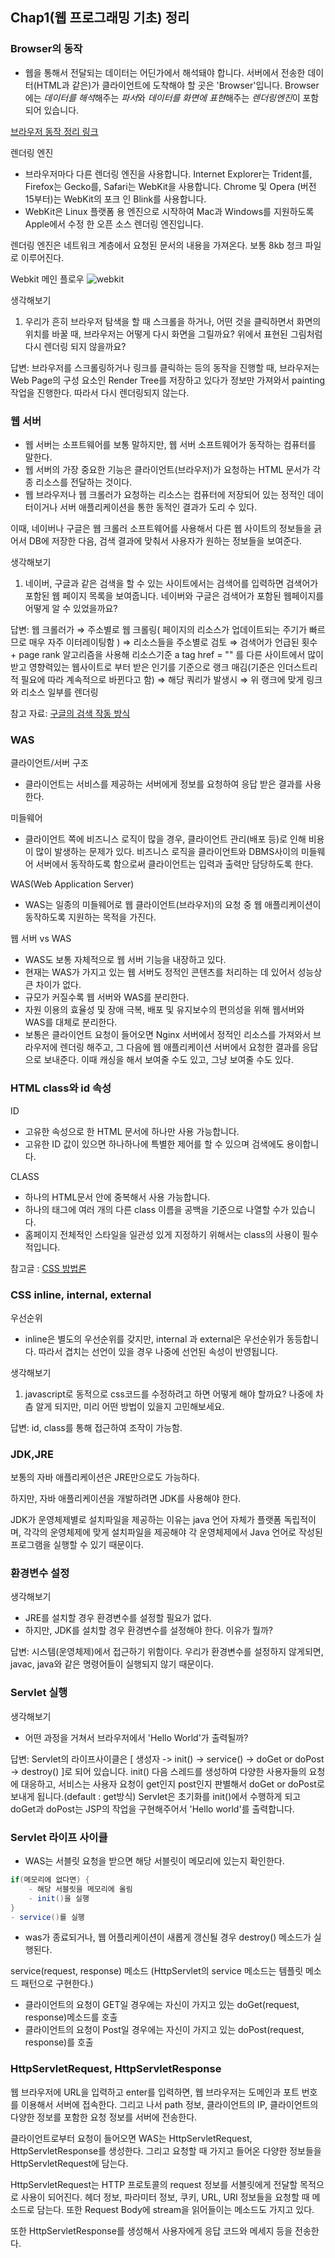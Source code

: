 ## Chap1(웹 프로그래밍 기초) 정리

### Browser의 동작
- 웹을 통해서 전달되는 데이터는 어딘가에서 해석돼야 합니다. 
서버에서 전송한 데이터(HTML과 같은)가 클라이언트에 도착해야 할 곳은 'Browser'입니다.
Browser에는 *데이터를 해석*해주는 *파서*와 *데이터를 화면에 표현*해주는 *렌더링엔진*이 포함되어 있습니다.

[브라우저 동작 정리 링크](https://www.html5rocks.com/en/tutorials/internals/howbrowserswork/#Introduction)

렌더링 엔진
- 브라우저마다 다른 렌더링 엔진을 사용합니다. Internet Explorer는 Trident를, Firefox는 Gecko를, Safari는 WebKit을 사용합니다. 
Chrome 및 Opera (버전 15부터)는 WebKit의 포크 인 Blink를 사용합니다.
- WebKit은 Linux 플랫폼 용 엔진으로 시작하여 Mac과 Windows를 지원하도록 Apple에서 수정 한 오픈 소스 렌더링 엔진입니다.

렌더링 엔진은 네트워크 계층에서 요청된 문서의 내용을 가져온다. 보통 8kb 청크 파일로 이루어진다.

Webkit 메인 플로우
![webkit](images/1.PNG) 

생각해보기
1. 우리가 흔히 브라우저 탐색을 할 때 스크롤을 하거나, 어떤 것을 클릭하면서 화면의 위치를 바꿀 때, 브라우저는 어떻게 다시 화면을 그릴까요?
위에서 표현된 그림처럼 다시 렌더링 되지 않을까요? 

답변: 브라우저를 스크롤링하거나 링크를 클릭하는 등의 동작을 진행할 때, 브라우저는 Web Page의 구성 요소인
Render Tree를 저장하고 있다가 정보만 가져와서 painting 작업을 진행한다. 따라서 다시 렌더링되지 않는다.

### 웹 서버

- 웹 서버는 소프트웨어를 보통 말하지만, 웹 서버 소프트웨어가 동작하는 컴퓨터를 말한다.
- 웹 서버의 가장 중요한 기능은 클라이언트(브라우저)가 요청하는 HTML 문서가 각종 리소스를 전달하는 것이다.
- 웹 브라우저나 웹 크롤러가 요청하는 리소스는 컴퓨터에 저장되어 있는 정적인 데이터이거나 서버 애플리케이션을 통한
동적인 결과가 도리 수 있다.

이때, 네이버나 구글은 웹 크롤러 소프트웨어를 사용해서 다른 웹 사이트의 정보들을 긁어서 DB에 저장한 다음, 검색 결과에 맞춰서
사용자가 원하는 정보들을 보여준다.

생각해보기
1. 네이버, 구글과 같은 검색을 할 수 있는 사이트에서는 검색어를 입력하면 검색어가 포함된 웹 페이지 목록을 보여줍니다.
네이버와 구글은 검색어가 포함된 웹페이지를 어떻게 알 수 있었을까요?

답변: 
웹 크롤러가 ⇒ 주소별로 웹 크롤링( 페이지의 리소스가 업데이트되는 주기가 빠르므로 매우 자주 이터레이팅함 ) ⇒ 리소스들을 주소별로 검토 ⇒ 
검색어가 언급된 횟수 + page rank 알고리즘을 사용해 리소스기준 a tag href = "" 를 다른 사이트에서 많이 받고
 영향력있는 웹사이트로 부터 받은 인기를 기준으로 랭크 매김(기준은 인더스트리적 필요에 따라 계속적으로 바뀐다고 함) ⇒ 해당 쿼리가 발생시 ⇒ 위 랭크에 맞게 링크와 리소스 일부를 렌더링
 
참고 자료: [구글의 검색 작동 방식](https://www.google.com/intl/ko/search/howsearchworks/)

### WAS

클라이언트/서버 구조
- 클라이언트는 서비스를 제공하는 서버에게 정보를 요청하여 응답 받은 결과를 사용한다.

미들웨어
- 클라이언트 쪽에 비즈니스 로직이 많을 경우, 클라이언트 관리(배포 등)로 인해 비용이 많이 발생하는 문제가 있다.
비즈니스 로직을 클라이언트와 DBMS사이의 미들웨어 서버에서 동작하도록 함으로써 클라이언트는 입력과 출력만 담당하도록 한다.

WAS(Web Application Server)
- WAS는 일종의 미들웨어로 웹 클라이언트(브라우저)의 요청 중 웹 애플리케이션이 동작하도록 지원하는 목적을 가진다.

웹 서버 vs WAS
- WAS도 보통 자체적으로 웹 서버 기능을 내장하고 있다.
- 현재는 WAS가 가지고 있는 웹 서버도 정적인 콘텐츠를 처리하는 데 있어서 성능상 큰 차이가 없다.
- 규모가 커질수록 웹 서버와 WAS를 분리한다.
- 자원 이용의 효율성 및 장애 극복, 배포 및 유지보수의 편의성을 위해 웹서버와 WAS를 대체로 분리한다.
- 보통은 클라이언트 요청이 들어오면 Nginx 서버에서 정적인 리소스를 가져와서 브라우저에 렌더링 해주고, 그 다음에
웹 애플리케이션 서버에서 요청한 결과를 응답으로 보내준다. 이때 캐싱을 해서 보여줄 수도 있고, 그냥 보여줄 수도 있다.

### HTML class와 id 속성

ID
- 고유한 속성으로 한 HTML 문서에 하나만 사용 가능합니다.
- 고유한 ID 값이 있으면 하나하나에 특별한 제어를 할 수 있으며 검색에도 용이합니다.

CLASS
- 하나의 HTML문서 안에 중복해서 사용 가능합니다.
- 하나의 태그에 여러 개의 다른 class 이름을 공백을 기준으로 나열할 수가 있습니다.
- 홈페이지 전체적인 스타일을 일관성 있게 지정하기 위해서는 class의 사용이 필수적입니다.

참고글 : [CSS 방법론](https://wit.nts-corp.com/2015/04/16/3538)

### CSS inline, internal, external

우선순위
- inline은 별도의 우선순위를 갖지만, internal 과 external은 우선순위가 동등합니다. 따라서 겹치는 선언이 있을 경우 나중에 선언된 속성이 반영됩니다.

생각해보기
1. javascript로 동적으로 css코드를 수정하려고 하면 어떻게 해야 할까요? 나중에 차츰 알게 되지만, 미리 어떤 방법이 있을지 고민해보세요.

답변: id, class를 통해 접근하여 조작이 가능함.

### JDK,JRE

보통의 자바 애플리케이션은 JRE만으로도 가능하다.

하지만, 자바 애플리케이션을 개발하려면 JDK를 사용해야 한다.

JDK가 운영체제별로 설치파일을 제공하는 이유는 java 언어 자체가 플랫폼 독립적이며, 각각의 운영체제에 맞게 설치파일을
제공해야 각 운영체제에서 Java 언어로 작성된 프로그램을 실행할 수 있기 때문이다.

### 환경변수 설정

생각해보기
- JRE를 설치할 경우 환경변수를 설정할 필요가 없다.
- 하지만, JDK를 설치할 경우 환경변수를 설정해야 한다. 이유가 뭘까?

답변: 시스템(운영체제)에서 접근하기 위함이다. 우리가 환경변수를 설정하지 않게되면, javac, java와 같은 명령어들이 실행되지 않기 때문이다.

### Servlet 실행

생각해보기
- 어떤 과정을 거쳐서 브라우저에서 'Hello World'가 출력될까?

답변: Servlet의 라이프사이클은 [ 생성자 -> init() -> service() -> doGet or doPost -> destroy() ]로 되어 있습니다.
init() 다음 스레드를 생성하여 다양한 사용자들의 요청에 대응하고, 서비스는 사용자 요청이 get인지 post인지 판별해서 doGet or doPost로 보내게 됩니다.(default : get방식)
Servlet은 초기화를 init()에서 수행하게 되고 doGet과 doPost는 JSP의 작업을 구현해주어서 'Hello world'를 출력합니다.

### Servlet 라이프 사이클

- WAS는 서블릿 요청을 받으면 해당 서블릿이 메모리에 있는지 확인한다.

```java
if(메모리에 없다면) {
    - 해당 서블릿을 메모리에 올림
    - init()을 실행
}
- service()를 실행
```
- was가 종료되거나, 웹 어플리케이션이 새롭게 갱신될 경우 destroy() 메소드가 실행된다.

service(request, response) 메소드 (HttpServlet의 service 메소드는 템플릿 메소드 패턴으로 구현한다.)
- 클라이언트의 요청이 GET일 경우에는 자신이 가지고 있는 doGet(request, response)메소드를 호출
- 클라이언트의 요청이 Post일 경우에는 자신이 가지고 있는 doPost(request, response)를 호출

### HttpServletRequest, HttpServletResponse

웹 브라우저에 URL을 입력하고 enter를 입력하면, 웹 브라우저는 도메인과 포트 번호를 이용해서 서버에 접속한다.
그리고 나서 path 정보, 클라이언트의 IP, 클라이언트의 다양한 정보를 포함한 요청 정보를 서버에 전송한다.

클라이언트로부터 요청이 들어오면 WAS는 HttpServletRequest, HttpServletResponse를 생성한다. 그리고 요청할 때 가지고 들어온 다양한 정보들을
HttpServletRequest에 담는다. 

HttpServletRequest는 HTTP 프로토콜의 request 정보를 서블릿에게 전달할 목적으로 사용이 되어진다. 헤더 정보, 파라미터 정보, 쿠키, URL, URI 정보들을
요청할 때 메소드로 담는다. 또한 Request Body에 stream을 읽어들이는 메소드도 가지고 있다.

또한 HttpServletResponse를 생성해서 사용자에게 응답 코드와 메세지 등을 전송한다.